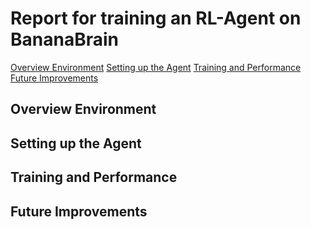# Report for training an RL-Agent on BananaBrain

[Overview Environment](#over)
[Setting up the Agent](#set)
[Training and Performance](#train)
[Future Improvements](#future)

<a name="over"></a>
## Overview Environment

<a name="set"></a>
## Setting up the Agent

<a name="train"></a>
## Training and Performance

<a name="future"></a>
## Future Improvements

